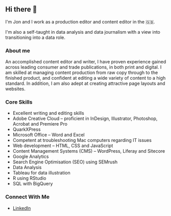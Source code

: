 ## Hi there 👋

I'm Jon and I work as a production editor and content editor in the 🇬🇧.

I'm also a self-taught in data analysis and data journalism with a view into transitioning into a data role.  

### About me

An accomplished content editor and writer, I have proven experience gained across leading consumer and trade publications, in both print and digital. I am skilled at managing content production from raw copy through to the finished product, and confident at editing a wide variety of content to a high standard. In addition, I am also adept at creating attractive page layouts and websites.

### Core Skills

- Excellent writing and editing skills
- Adobe Creative Cloud – proficient in InDesign, Illustrator, Photoshop, Acrobat and Premiere Pro
- QuarkXPress
- Microsoft Office – Word and Excel
- Competent at troubleshooting Mac computers regarding IT issues
- Web development – HTML, CSS and JavaScript
- Content Management Systems (CMS) – WordPress, Liferay and Sitecore
- Google Analytics
- Search Engine Optimisation (SEO) using SEMrush 
- Data Analysis
- Tableau for data illustration
- R using RStudio
- SQL with BigQuery

### Connect With Me

- [LinkedIn](https://www.linkedin.com/in/jonlysons/)


<!--
**JonLysons/JonLysons** is a ✨ _special_ ✨ repository because its `README.md` (this file) appears on your GitHub profile.

Here are some ideas to get you started:

- 🔭 I’m currently working on ...
- 🌱 I’m currently learning ...
- 👯 I’m looking to collaborate on ...
- 🤔 I’m looking for help with ...
- 💬 Ask me about ...
- 📫 How to reach me: ...
- 😄 Pronouns: ...
- ⚡ Fun fact: ...
-->
